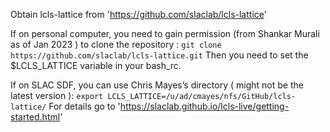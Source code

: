 Obtain lcls-lattice from 'https://github.com/slaclab/lcls-lattice'

If on personal computer, you need to gain permission (from Shankar Murali as of Jan 2023 ) to clone the repository : 
`git clone https://github.com/slaclab/lcls-lattice.git`
Then you need to set the $LCLS_LATTICE variable in your bash_rc.

If on SLAC SDF, you can use Chris Mayes’s directory ( might not be the latest version ): 
`export LCLS_LATTICE=/u/ad/cmayes/nfs/GitHub/lcls-lattice/`
For details go to 'https://slaclab.github.io/lcls-live/getting-started.html'
